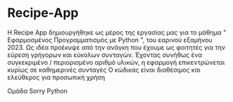 # Recipe-App

Η Recipe App δημιουργήθηκε ως μέρος της εργασίας μας για το μάθημα " Εφαρμοσμένος Προγραμματισμός με Python ", του εαρινού εξαμήνου 2023.
Ως ιδέα προέκυψε από την ανάγκη που έχουμε ως φοιτητές για την εύρεση γρήγορων και εύκολων συνταγών.
Έχοντας συνήθως ένα συγκεκριμένο / περιορισμένο αριθμό υλικών, η εφαρμογή επικεντρώνεται κυρίως σε καθημερινές συνταγές
Ο κώδικας είναι διαθέσιμος και ελεύθερος για προσωπική χρήση

Ομάδα Sorry Python 
